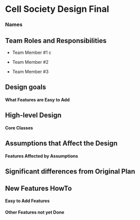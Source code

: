 # Cell Society Design Final
### Names

## Team Roles and Responsibilities

 * Team Member #1                                                                                                                                                                                                                                                                                                                                                                                                                         c

 * Team Member #2

 * Team Member #3



## Design goals

#### What Features are Easy to Add


## High-level Design

#### Core Classes


## Assumptions that Affect the Design

#### Features Affected by Assumptions


## Significant differences from Original Plan


## New Features HowTo

#### Easy to Add Features

#### Other Features not yet Done

